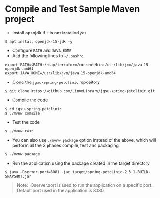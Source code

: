 # Compile and Test Sample Maven project

- Install openjdk if it is not installed yet

```
$ apt install openjdk-15-jdk -y
```

- Configure `PATH` and `JAVA_HOME`
- Add the following lines to `~/.bashrc`

```
export PATH=$PATH:/snap/terraform/current/bin:/usr/lib/jvm/java-15-openjdk-amd64
export JAVA_HOME=/usr/lib/jvm/java-15-openjdk-amd64
```

- Clone the `jgsu-spring-petclinic` repository

```
$ git clone https://github.com/LinuxLibrary/jgsu-spring-petclinic.git
```

- Compile the code

```
$ cd jgsu-spring-petclinic
$ ./mvnw compile
```

- Test the code

```
$ ./mvnw test
```

- You can also use `./mvnw package` option instead of the above, which will perform all the 3 phases compile, test and packaging

```
$ ./mvnw package
```

- Run the application using the package created in the target directory

```
$ java -Dserver.port=8081 -jar target/spring-petclinic-2.3.1.BUILD-SNAPSHOT.jar
```

> Note: -Dserver.port is used to run the application on a specific port. Default port used in the application is 8080
